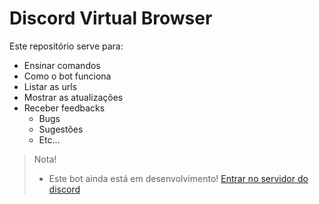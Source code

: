 # Discord Virtual Browser
Este repositório serve para:
- Ensinar comandos
- Como o bot funciona
- Listar as urls
- Mostrar as atualizações
- Receber feedbacks
  - Bugs
  - Sugestões
  - Etc...
> Nota!
> - Este bot ainda está em desenvolvimento!
>   [Entrar no servidor do discord](https://discord.gg/S55PtKWudY)
